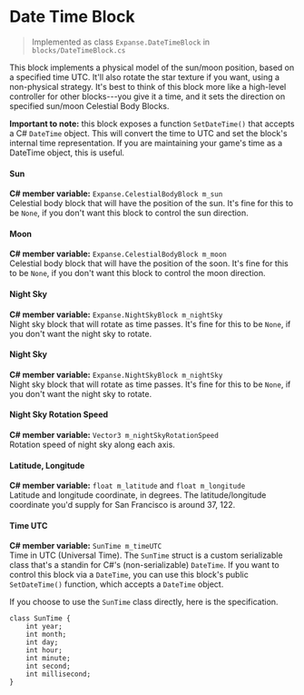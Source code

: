 
# Date Time Block

> Implemented as class `Expanse.DateTimeBlock` in `blocks/DateTimeBlock.cs`

This block implements a physical model of the sun/moon position, based on a specified time UTC. It'll also rotate the star texture if you want, using a non-physical strategy. It's best to think of this block more like a high-level controller for other blocks---you give it a time, and it sets the direction on specified sun/moon Celestial Body Blocks.

**Important to note:** this block exposes a function `SetDateTime()` that accepts a C# `DateTime` object. This will convert the time to UTC and set the block's internal time representation. If you are maintaining your game's time as a DateTime object, this is useful.

#### Sun
**C# member variable:** `Expanse.CelestialBodyBlock m_sun` \
Celestial body block that will have the position of the sun. It's fine for this to be `None`, if you don't want this block to control the sun direction.

#### Moon
**C# member variable:** `Expanse.CelestialBodyBlock m_moon` \
Celestial body block that will have the position of the soon. It's fine for this to be `None`, if you don't want this block to control the moon direction.

#### Night Sky
**C# member variable:** `Expanse.NightSkyBlock m_nightSky` \
Night sky block that will rotate as time passes. It's fine for this to be `None`, if you don't want the night sky to rotate.

#### Night Sky
**C# member variable:** `Expanse.NightSkyBlock m_nightSky` \
Night sky block that will rotate as time passes. It's fine for this to be `None`, if you don't want the night sky to rotate.

#### Night Sky Rotation Speed
**C# member variable:** `Vector3 m_nightSkyRotationSpeed` \
Rotation speed of night sky along each axis.

#### Latitude, Longitude
**C# member variable:** `float m_latitude` and `float m_longitude` \
Latitude and longitude coordinate, in degrees. The latitude/longitude coordinate you'd supply for San Francisco is around 37, 122.

#### Time UTC
**C# member variable:** `SunTime m_timeUTC` \
Time in UTC (Universal Time). The `SunTime` struct is a custom serializable class that's a standin for C#'s (non-serializable) `DateTime`. If you want to control this block via a `DateTime`, you can use this block's public `SetDateTime()` function, which accepts a `DateTime` object.

If you choose to use the `SunTime` class directly, here is the specification.
```
class SunTime {
    int year;
    int month;
    int day;
    int hour;
    int minute;
    int second;
    int millisecond;
}
```